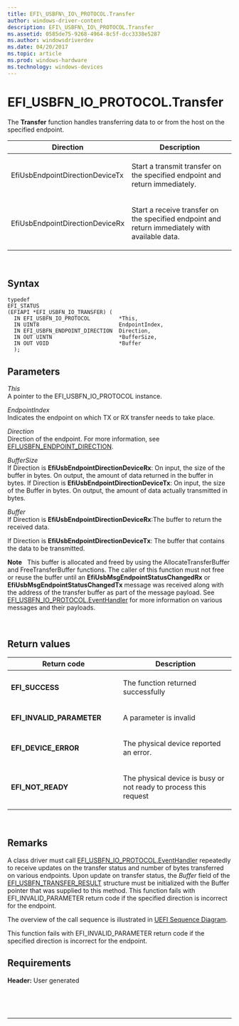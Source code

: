 ```yaml
---
title: EFI\_USBFN\_IO\_PROTOCOL.Transfer
author: windows-driver-content
description: EFI\_USBFN\_IO\_PROTOCOL.Transfer
ms.assetid: 0585de75-9268-4964-8c5f-dcc3338e5287
ms.author: windowsdriverdev
ms.date: 04/20/2017
ms.topic: article
ms.prod: windows-hardware
ms.technology: windows-devices
---
```


# EFI\_USBFN\_IO\_PROTOCOL.Transfer


The **Transfer** function handles transferring data to or from the host on the specified endpoint.

<table>
<colgroup>
<col width="50%" />
<col width="50%" />
</colgroup>
<thead>
<tr class="header">
<th>Direction</th>
<th>Description</th>
</tr>
</thead>
<tbody>
<tr class="odd">
<td><p>EfiUsbEndpointDirectionDeviceTx</p></td>
<td><p>Start a transmit transfer on the specified endpoint and return immediately.</p></td>
</tr>
<tr class="even">
<td><p>EfiUsbEndpointDirectionDeviceRx</p></td>
<td><p>Start a receive transfer on the specified endpoint and return immediately with available data.</p></td>
</tr>
</tbody>
</table>

 

## Syntax


``` syntax
typedef
EFI_STATUS
(EFIAPI *EFI_USBFN_IO_TRANSFER) (
  IN EFI_USBFN_IO_PROTOCOL         *This,
  IN UINT8                         EndpointIndex,
  IN EFI_USBFN_ENDPOINT_DIRECTION  Direction,
  IN OUT UINTN                     *BufferSize,
  IN OUT VOID                      *Buffer
  );
```

## Parameters


<a href="" id="this"></a>*This*  
A pointer to the EFI\_USBFN\_IO\_PROTOCOL instance.

<a href="" id="endpointindex"></a>*EndpointIndex*  
Indicates the endpoint on which TX or RX transfer needs to take place.

<a href="" id="direction"></a>*Direction*  
Direction of the endpoint. For more information, see [EFI\_USBFN\_ENDPOINT\_DIRECTION](efi-usbfn-endpoint-direction.md).

<a href="" id="buffersize"></a>*BufferSize*  
If Direction is **EfiUsbEndpointDirectionDeviceRx**: On input, the size of the buffer in bytes. On output, the amount of data returned in the buffer in bytes. If Direction is **EfiUsbEndpointDirectionDeviceTx**: On input, the size of the Buffer in bytes. On output, the amount of data actually transmitted in bytes.

<a href="" id="buffer"></a>*Buffer*  
If Direction is **EfiUsbEndpointDirectionDeviceRx**:The buffer to return the received data.

If Direction is **EfiUsbEndpointDirectionDeviceTx**: The buffer that contains the data to be transmitted.

**Note**  
This buffer is allocated and freed by using the AllocateTransferBuffer and FreeTransferBuffer functions. The caller of this function must not free or reuse the buffer until an **EfiUsbMsgEndpointStatusChangedRx** or **EfiUsbMsgEndpointStatusChangedTx** message was received along with the address of the transfer buffer as part of the message payload. See [EFI\_USBFN\_IO\_PROTOCOL.EventHandler](efi-usbfn-io-protocoleventhandler.md) for more information on various messages and their payloads.

 

## Return values


<table>
<colgroup>
<col width="50%" />
<col width="50%" />
</colgroup>
<thead>
<tr class="header">
<th>Return code</th>
<th>Description</th>
</tr>
</thead>
<tbody>
<tr class="odd">
<td><p><strong>EFI_SUCCESS</strong></p></td>
<td><p>The function returned successfully</p></td>
</tr>
<tr class="even">
<td><p><strong>EFI_INVALID_PARAMETER</strong></p></td>
<td><p>A parameter is invalid</p></td>
</tr>
<tr class="odd">
<td><p><strong>EFI_DEVICE_ERROR</strong></p></td>
<td><p>The physical device reported an error.</p></td>
</tr>
<tr class="even">
<td><p><strong>EFI_NOT_READY</strong></p></td>
<td><p>The physical device is busy or not ready to process this request</p></td>
</tr>
</tbody>
</table>

 

## Remarks


A class driver must call [EFI\_USBFN\_IO\_PROTOCOL.EventHandler](efi-usbfn-io-protocoleventhandler.md) repeatedly to receive updates on the transfer status and number of bytes transferred on various endpoints. Upon update on transfer status, the *Buffer* field of the [EFI\_USBFN\_TRANSFER\_RESULT](efi-usbfn-transfer-result.md) structure must be initialized with the Buffer pointer that was supplied to this method. This function fails with EFI\_INVALID\_PARAMETER return code if the specified direction is incorrect for the endpoint.

The overview of the call sequence is illustrated in [UEFI Sequence Diagram](uefi-sequence-diagram.md).

This function fails with EFI\_INVALID\_PARAMETER return code if the specified direction is incorrect for the endpoint.

## Requirements


**Header:** User generated

 

 


--------------------


